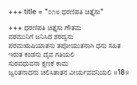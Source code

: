 +++
title = "೦೧೮ ಧರಣಿಪತಿ ಚಿತ್ತೈಸು"

+++
ಧರಣಿಪತಿ ಚಿತ್ತೈಸು ಗೌತಮ  
ವರಮುನಿಗೆ ಜನಿಸಿದ ಶರದ್ವನು  
ಪರಮಋಷಿಯಾತನು ತಪೋಯುತನಾಗಿ ಧನು ಸಹಿತ   
ಇರುತ ಕಂಡನು ದೈವ ಗತಿಯಲಿ  
ಸುರವಧುವನಾ ಕ್ಷಣಕೆ ಕಾಮ  
ಜ್ವರಿತನಾದನು ಚಲಿಸಿತಾತನ ವೀರ್ಯವವನಿಯಲಿ     ॥18॥